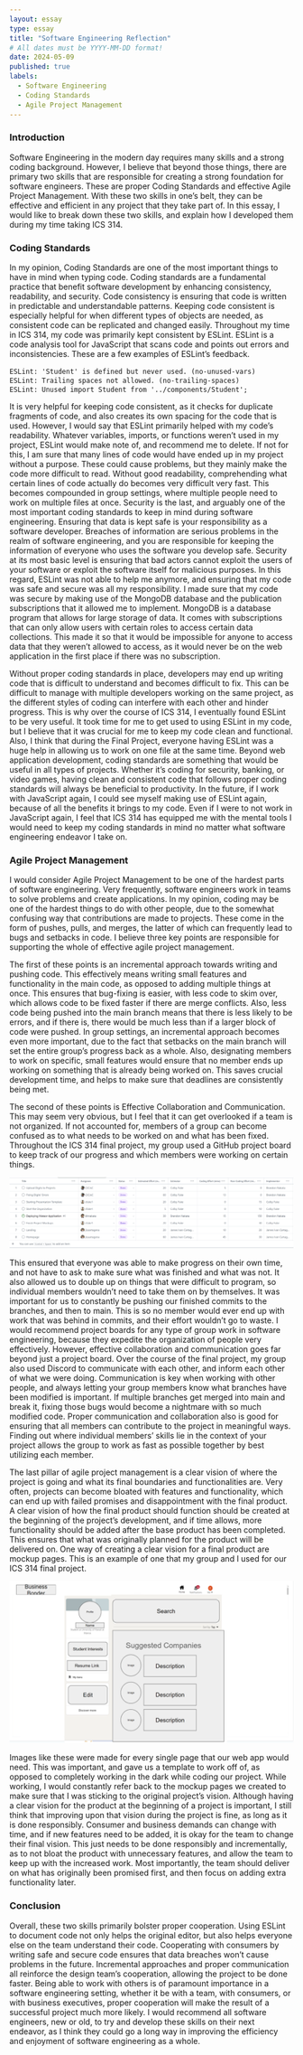 ```yaml
---
layout: essay
type: essay
title: "Software Engineering Reflection"
# All dates must be YYYY-MM-DD format!
date: 2024-05-09
published: true
labels:
  - Software Engineering
  - Coding Standards
  - Agile Project Management
---
```


### Introduction

Software Engineering in the modern day requires many skills and a strong coding background. However, I believe that beyond those things, there are primary two skills that are responsible for creating a strong foundation for software engineers. These are proper Coding Standards and effective Agile Project Management. With these two skills in one’s belt, they can be effective and efficient in any project that they take part of. In this essay, I would like to break down these two skills, and explain how I developed them during my time taking ICS 314. 

### Coding Standards

In my opinion, Coding Standards are one of the most important things to have in mind when typing code. Coding standards are a fundamental practice that benefit software development by enhancing consistency, readability, and security. Code consistency is ensuring that code is written in predictable and understandable patterns. Keeping code consistent is especially helpful for when different types of objects are needed, as consistent code can be replicated and changed easily. Throughout my time in ICS 314, my code was primarily kept consistent by ESLint. ESLint is a code analysis tool for JavaScript that scans code and points out errors and inconsistencies. These are a few examples of ESLint’s feedback. 
```
ESLint: 'Student' is defined but never used. (no-unused-vars)
ESLint: Trailing spaces not allowed. (no-trailing-spaces)
ESLint: Unused import Student from '../components/Student';
```
It is very helpful for keeping code consistent, as it checks for duplicate fragments of code, and also creates its own spacing for the code that is used. 
However, I would say that ESLint primarily helped with my code’s readability. Whatever variables, imports, or functions weren’t used in my project, ESLint would make note of, and recommend me to delete. If not for this, I am sure that many lines of code would have ended up in my project without a purpose. These could cause problems, but they mainly make the code more difficult to read. Without good readability, comprehending what certain lines of code actually do becomes very difficult very fast. This becomes compounded in group settings, where multiple people need to work on multiple files at once. 
Security is the last, and arguably one of the most important coding standards to keep in mind during software engineering. Ensuring that data is kept safe is your responsibility as a software developer. Breaches of information are serious problems in the realm of software engineering, and you are responsible for keeping the information of everyone who uses the software you develop safe. Security at its most basic level is ensuring that bad actors cannot exploit the users of your software or exploit the software itself for malicious purposes. In this regard, ESLint was not able to help me anymore, and ensuring that my code was safe and secure was all my responsibility. I made sure that my code was secure by making use of the MongoDB database and the publication subscriptions that it allowed me to implement. MongoDB is a database program that allows for large storage of data. It comes with subscriptions that can only allow users with certain roles to access certain data collections. This made it so that it would be impossible for anyone to access data that they weren’t allowed to access, as it would never be on the web application in the first place if there was no subscription. 

Without proper coding standards in place, developers may end up writing code that is difficult to understand and becomes difficult to fix. This can be difficult to manage with multiple developers working on the same project, as the different styles of coding can interfere with each other and hinder progress. This is why over the course of ICS 314, I eventually found ESLint to be very useful. It took time for me to get used to using ESLint in my code, but I believe that it was crucial for me to keep my code clean and functional. Also, I think that during the Final Project, everyone having ESLint was a huge help in allowing us to work on one file at the same time. Beyond web application development, coding standards are something that would be useful in all types of projects. Whether it’s coding for security, banking, or video games, having clean and consistent code that follows proper coding standards will always be beneficial to productivity. In the future, if I work with JavaScript again, I could see myself making use of ESLint again, because of all the benefits it brings to my code. Even if I were to not work in JavaScript again, I feel that ICS 314 has equipped me with the mental tools I would need to keep my coding standards in mind no matter what software engineering endeavor I take on. 

### Agile Project Management 

I would consider Agile Project Management to be one of the hardest parts of software engineering. Very frequently, software engineers work in teams to solve problems and create applications. In my opinion, coding may be one of the hardest things to do with other people, due to the somewhat confusing way that contributions are made to projects. These come in the form of pushes, pulls, and merges, the latter of which can frequently lead to bugs and setbacks in code. I believe three key points are responsible for supporting the whole of effective agile project management. 

The first of these points is an incremental approach towards writing and pushing code. This effectively means writing small features and functionality in the main code, as opposed to adding multiple things at once. This ensures that bug-fixing is easier, with less code to skim over, which allows code to be fixed faster if there are merge conflicts. Also, less code being pushed into the main branch means that there is less likely to be errors, and if there is, there would be much less than if a larger block of code were pushed. In group settings, an incremental approach becomes even more important, due to the fact that setbacks on the main branch will set the entire group’s progress back as a whole. Also, designating members to work on specific, small features would ensure that no member ends up working on something that is already being worked on. This saves crucial development time, and helps to make sure that deadlines are consistently being met. 

The second of these points is Effective Collaboration and Communication. This may seem very obvious, but I feel that it can get overlooked if a team is not organized. If not accounted for, members of a group can become confused as to what needs to be worked on and what has been fixed. Throughout the ICS 314 final project, my group used a GitHub project board to keep track of our progress and which members were working on certain things. 

 <img class="img-fluid" src="../img/projectboard.png">

This ensured that everyone was able to make progress on their own time, and not have to ask to make sure what was finished and what was not. It also allowed us to double up on things that were difficult to program, so individual members wouldn’t need to take them on by themselves. It was important for us to constantly be pushing our finished commits to the branches, and then to main. This is so no member would ever end up with work that was behind in commits, and their effort wouldn’t go to waste. I would recommend project boards for any type of group work in software engineering, because they expedite the organization of people very effectively. However, effective collaboration and communication goes far beyond just a project board. Over the course of the final project, my group also used Discord to communicate with each other, and inform each other of what we were doing. Communication is key when working with other people, and always letting your group members know what branches have been modified is important. If multiple branches get merged into main and break it, fixing those bugs would become a nightmare with so much modified code. Proper communication and collaboration also is good for ensuring that all members can contribute to the project in meaningful ways. Finding out where individual members’ skills lie in the context of your project allows the group to work as fast as possible together by best utilizing each member. 

The last pillar of agile project management is a clear vision of where the project is going and what its final boundaries and functionalities are. Very often, projects can become bloated with features and functionality, which can end up with failed promises and disappointment with the final product. A clear vision of how the final product should function should be created at the beginning of the project’s development, and if time allows, more functionality should be added after the base product has been completed. This ensures that what was originally planned for the product will be delivered on. One way of creating a clear vision for a final product are mockup pages. This is an example of one that my group and I used for our ICS 314 final project. 

 <img class="img-fluid" src="../img/mockup.png">

Images like these were made for every single page that our web app would need. This was important, and gave us a template to work off of, as opposed to completely working in the dark while coding our project. While working, I would constantly refer back to the mockup pages we created to make sure that I was sticking to the original project’s vision. Although having a clear vision for the product at the beginning of a project is important, I still think that improving upon that vision during the project is fine, as long as it is done responsibly. Consumer and business demands can change with time, and if new features need to be added, it is okay for the team to change their final vision. This just needs to be done responsibly and incrementally, as to not bloat the product with unnecessary features, and allow the team to keep up with the increased work. Most importantly, the team should deliver on what has originally been promised first, and then focus on adding extra functionality later. 

### Conclusion

Overall, these two skills primarily bolster proper cooperation. Using ESLint to document code not only helps the original editor, but also helps everyone else on the team understand their code. Cooperating with consumers by writing safe and secure code ensures that data breaches won’t cause problems in the future. Incremental approaches and proper communication all reinforce the design team’s cooperation, allowing the project to be done faster. Being able to work with others is of paramount importance in a software engineering setting, whether it be with a team, with consumers, or with business executives, proper cooperation will make the result of a successful project much more likely. I would recommend all software engineers, new or old, to try and develop these skills on their next endeavor, as I think they could go a long way in improving the efficiency and enjoyment of software engineering as a whole. 






